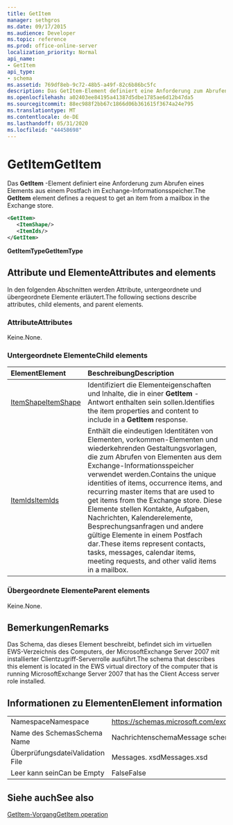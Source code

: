 ```yaml
---
title: GetItem
manager: sethgros
ms.date: 09/17/2015
ms.audience: Developer
ms.topic: reference
ms.prod: office-online-server
localization_priority: Normal
api_name:
- GetItem
api_type:
- schema
ms.assetid: 769df8eb-9c72-48b5-a49f-82c6b86bc5fc
description: Das GetItem-Element definiert eine Anforderung zum Abrufen eines Elements aus einem Postfach im Exchange-Informationsspeicher.
ms.openlocfilehash: a02403ee84195a41387d5dbe1785ae6d12b47da5
ms.sourcegitcommit: 88ec988f2bb67c1866d06b361615f3674a24e795
ms.translationtype: MT
ms.contentlocale: de-DE
ms.lasthandoff: 05/31/2020
ms.locfileid: "44458698"
---
```

# <a name="getitem"></a><span data-ttu-id="4ecee-103">GetItem</span><span class="sxs-lookup"><span data-stu-id="4ecee-103">GetItem</span></span>

<span data-ttu-id="4ecee-104">Das **GetItem** -Element definiert eine Anforderung zum Abrufen eines Elements aus einem Postfach im Exchange-Informationsspeicher.</span><span class="sxs-lookup"><span data-stu-id="4ecee-104">The **GetItem** element defines a request to get an item from a mailbox in the Exchange store.</span></span> 
  
```xml
<GetItem>
   <ItemShape/>
   <ItemIds/>
</GetItem>
```

 <span data-ttu-id="4ecee-105">**GetItemType**</span><span class="sxs-lookup"><span data-stu-id="4ecee-105">**GetItemType**</span></span>
## <a name="attributes-and-elements"></a><span data-ttu-id="4ecee-106">Attribute und Elemente</span><span class="sxs-lookup"><span data-stu-id="4ecee-106">Attributes and elements</span></span>

<span data-ttu-id="4ecee-107">In den folgenden Abschnitten werden Attribute, untergeordnete und übergeordnete Elemente erläutert.</span><span class="sxs-lookup"><span data-stu-id="4ecee-107">The following sections describe attributes, child elements, and parent elements.</span></span>
  
### <a name="attributes"></a><span data-ttu-id="4ecee-108">Attribute</span><span class="sxs-lookup"><span data-stu-id="4ecee-108">Attributes</span></span>

<span data-ttu-id="4ecee-109">Keine.</span><span class="sxs-lookup"><span data-stu-id="4ecee-109">None.</span></span>
  
### <a name="child-elements"></a><span data-ttu-id="4ecee-110">Untergeordnete Elemente</span><span class="sxs-lookup"><span data-stu-id="4ecee-110">Child elements</span></span>

|<span data-ttu-id="4ecee-111">**Element**</span><span class="sxs-lookup"><span data-stu-id="4ecee-111">**Element**</span></span>|<span data-ttu-id="4ecee-112">**Beschreibung**</span><span class="sxs-lookup"><span data-stu-id="4ecee-112">**Description**</span></span>|
|:-----|:-----|
|[<span data-ttu-id="4ecee-113">ItemShape</span><span class="sxs-lookup"><span data-stu-id="4ecee-113">ItemShape</span></span>](itemshape.md) <br/> |<span data-ttu-id="4ecee-114">Identifiziert die Elementeigenschaften und Inhalte, die in einer **GetItem** -Antwort enthalten sein sollen.</span><span class="sxs-lookup"><span data-stu-id="4ecee-114">Identifies the item properties and content to include in a **GetItem** response.</span></span>  <br/> |
|[<span data-ttu-id="4ecee-115">ItemIds</span><span class="sxs-lookup"><span data-stu-id="4ecee-115">ItemIds</span></span>](itemids.md) <br/> |<span data-ttu-id="4ecee-116">Enthält die eindeutigen Identitäten von Elementen, vorkommen-Elementen und wiederkehrenden Gestaltungsvorlagen, die zum Abrufen von Elementen aus dem Exchange-Informationsspeicher verwendet werden.</span><span class="sxs-lookup"><span data-stu-id="4ecee-116">Contains the unique identities of items, occurrence items, and recurring master items that are used to get items from the Exchange store.</span></span> <span data-ttu-id="4ecee-117">Diese Elemente stellen Kontakte, Aufgaben, Nachrichten, Kalenderelemente, Besprechungsanfragen und andere gültige Elemente in einem Postfach dar.</span><span class="sxs-lookup"><span data-stu-id="4ecee-117">These items represent contacts, tasks, messages, calendar items, meeting requests, and other valid items in a mailbox.</span></span>  <br/> |
   
### <a name="parent-elements"></a><span data-ttu-id="4ecee-118">Übergeordnete Elemente</span><span class="sxs-lookup"><span data-stu-id="4ecee-118">Parent elements</span></span>

<span data-ttu-id="4ecee-119">Keine.</span><span class="sxs-lookup"><span data-stu-id="4ecee-119">None.</span></span>
  
## <a name="remarks"></a><span data-ttu-id="4ecee-120">Bemerkungen</span><span class="sxs-lookup"><span data-stu-id="4ecee-120">Remarks</span></span>

<span data-ttu-id="4ecee-121">Das Schema, das dieses Element beschreibt, befindet sich im virtuellen EWS-Verzeichnis des Computers, der MicrosoftExchange Server 2007 mit installierter Clientzugriff-Serverrolle ausführt.</span><span class="sxs-lookup"><span data-stu-id="4ecee-121">The schema that describes this element is located in the EWS virtual directory of the computer that is running MicrosoftExchange Server 2007 that has the Client Access server role installed.</span></span>
  
## <a name="element-information"></a><span data-ttu-id="4ecee-122">Informationen zu Elementen</span><span class="sxs-lookup"><span data-stu-id="4ecee-122">Element information</span></span>

|||
|:-----|:-----|
|<span data-ttu-id="4ecee-123">Namespace</span><span class="sxs-lookup"><span data-stu-id="4ecee-123">Namespace</span></span>  <br/> |https://schemas.microsoft.com/exchange/services/2006/messages  <br/> |
|<span data-ttu-id="4ecee-124">Name des Schemas</span><span class="sxs-lookup"><span data-stu-id="4ecee-124">Schema Name</span></span>  <br/> |<span data-ttu-id="4ecee-125">Nachrichtenschema</span><span class="sxs-lookup"><span data-stu-id="4ecee-125">Message schema</span></span>  <br/> |
|<span data-ttu-id="4ecee-126">Überprüfungsdatei</span><span class="sxs-lookup"><span data-stu-id="4ecee-126">Validation File</span></span>  <br/> |<span data-ttu-id="4ecee-127">Messages. xsd</span><span class="sxs-lookup"><span data-stu-id="4ecee-127">Messages.xsd</span></span>  <br/> |
|<span data-ttu-id="4ecee-128">Leer kann sein</span><span class="sxs-lookup"><span data-stu-id="4ecee-128">Can be Empty</span></span>  <br/> |<span data-ttu-id="4ecee-129">False</span><span class="sxs-lookup"><span data-stu-id="4ecee-129">False</span></span>  <br/> |
   
## <a name="see-also"></a><span data-ttu-id="4ecee-130">Siehe auch</span><span class="sxs-lookup"><span data-stu-id="4ecee-130">See also</span></span>



[<span data-ttu-id="4ecee-131">GetItem-Vorgang</span><span class="sxs-lookup"><span data-stu-id="4ecee-131">GetItem operation</span></span>](getitem-operation.md)

